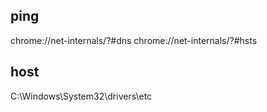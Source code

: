 ## ping
chrome://net-internals/?#dns
chrome://net-internals/?#hsts

## host
C:\Windows\System32\drivers\etc